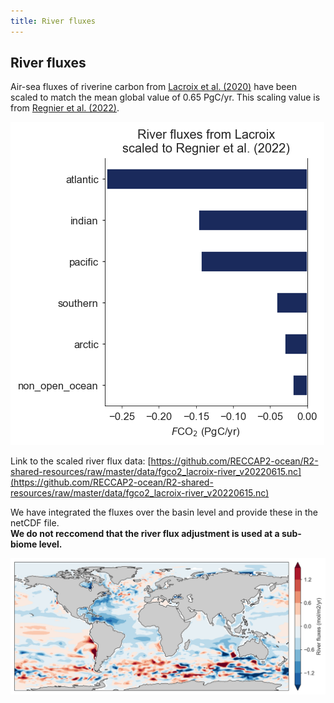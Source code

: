 ```yaml
---
title: River fluxes
---
```


## River fluxes

Air-sea fluxes of riverine carbon from [Lacroix et al. (2020)](https://doi.org/10.5194/bg-17-55-2020) have been scaled to match the mean global value of 0.65 PgC/yr. This scaling value is from [Regnier et al. (2022)](https://doi.org/10.1038/s41586-021-04339-9).

![](img/fgco2_lacroix-river_v20220615_scaled_regnier2022_regional.png)

Link to the scaled river flux data: [https://github.com/RECCAP2-ocean/R2-shared-resources/raw/master/data/fgco2_lacroix-river_v20220615.nc](https://github.com/RECCAP2-ocean/R2-shared-resources/raw/master/data/fgco2_lacroix-river_v20220615.nc)

We have integrated the fluxes over the basin level and provide these in the netCDF file.  
**We do not reccomend that the river flux adjustment is used at a sub-biome level.**

![](img/fgco2_lacroix-river_v20220615_scaled_regnier2022.png)
